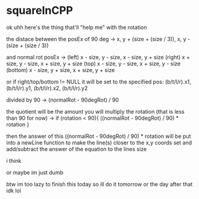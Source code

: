 # squareInCPP


ok uhh here's the thing that'll "help me" with the rotation



the distace between the posEx of 90 deg ->  x, y + (size + (size / 3)), x, y - (size + (size / 3)) 

and normal rot posEx -> (left) x - size, y - size, x - size, y + size
(right) x + size, y - size, x + size, y + size
(top) x - size, y - size, x + size, y - size
(bottom) x - size, y + size, x + size, y + size

or if right/top/bottom != NULL it will be set to the specified pos:
(b/t/l/r).x1, (b/t/l/r).y1, (b/t/l/r).x2, (b/t/l/r).y2



divided by 90 -> (normalRot - 90degRot) / 90

the quotient will be the amount you will multiply the rotation (that is less than 90 for now) 
-> if (rotation < 90){
   ((normalRot - 90degRot) / 90) * rotation
}

then the answer of this  ((normalRot - 90degRot) / 90) * rotation will be put into a newLine function to make the line(s) closer to the x,y coords set and add/subtract the answer of the equation to the lines size

i think

or maybe im just dumb

btw im too lazy to finish this today so ill do it tomorrow or the day after that idk lol
